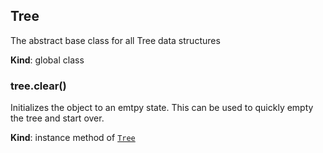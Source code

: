 <a name="Tree"></a>

## Tree
The abstract base class for all Tree data structures

**Kind**: global class  
<a name="Tree+clear"></a>

### tree.clear()
Initializes the object to an emtpy state.  This can be used to
quickly empty the tree and start over.

**Kind**: instance method of [<code>Tree</code>](#Tree)  
